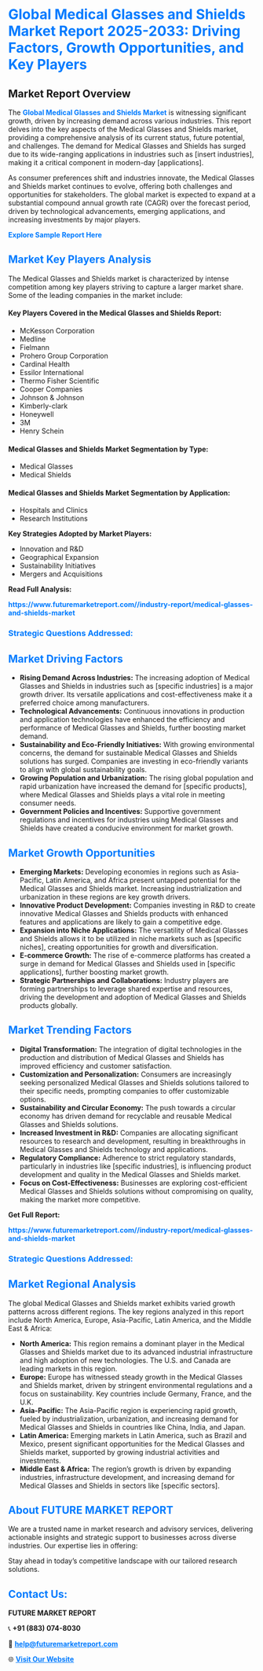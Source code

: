 <h1 style="color: #007BFF;">Global Medical Glasses and Shields Market Report 2025-2033: Driving Factors, Growth Opportunities, and Key Players</h1>

<section id="overview">
<h2>Market Report Overview</h2>
<p>The <a href="https://www.futuremarketreport.com//industry-report/medical-glasses-and-shields-market" style="color: #007BFF; text-decoration: none;"><strong>Global Medical Glasses and Shields Market</strong></a> is witnessing significant growth, driven by increasing demand across various industries. This report delves into the key aspects of the Medical Glasses and Shields market, providing a comprehensive analysis of its current status, future potential, and challenges. The demand for Medical Glasses and Shields has surged due to its wide-ranging applications in industries such as [insert industries], making it a critical component in modern-day [applications].</p>
<p>As consumer preferences shift and industries innovate, the Medical Glasses and Shields market continues to evolve, offering both challenges and opportunities for stakeholders. The global market is expected to expand at a substantial compound annual growth rate (CAGR) over the forecast period, driven by technological advancements, emerging applications, and increasing investments by major players.</p>
</section>

<section id="overview">
<p><a href="https://www.futuremarketreport.com//request-sample/reportId=78962" style="color: #007BFF; text-decoration: none;"><strong>Explore Sample Report Here</strong></a></p>
</section>

<section id="key-players">
<h2 style="color: #007BFF;">Market Key Players Analysis</h2>
<p>The Medical Glasses and Shields market is characterized by intense competition among key players striving to capture a larger market share. Some of the leading companies in the market include:</p>
<h4>Key Players Covered in the Medical Glasses and Shields Report:</h4>
<ul><li>McKesson Corporation</li><li>Medline</li><li>Fielmann</li><li>Prohero Group Corporation</li><li>Cardinal Health</li><li>Essilor International</li><li>Thermo Fisher Scientific</li><li>Cooper Companies</li><li>Johnson &amp; Johnson</li><li>Kimberly-clark</li><li>Honeywell</li><li>3M</li><li>Henry Schein</li></ul>
<h4>Medical Glasses and Shields Market Segmentation by Type:</h4>
<ul><li>Medical Glasses</li><li>Medical Shields</li></ul>

<h4>Medical Glasses and Shields Market Segmentation by Application:</h4>
<ul><li>Hospitals and Clinics</li><li>Research Institutions</li></ul>
<p><strong>Key Strategies Adopted by Market Players:</strong></p>
<ul>
<li>Innovation and R&D</li>
<li>Geographical Expansion</li>
<li>Sustainability Initiatives</li>
<li>Mergers and Acquisitions</li>
</ul>
</section>

<section>
<p><strong>Read Full Analysis: </strong></p><a href="https://www.futuremarketreport.com//industry-report/medical-glasses-and-shields-market" style="color: #007BFF; text-decoration: none;"><strong>https://www.futuremarketreport.com//industry-report/medical-glasses-and-shields-market</strong></a>
<h3 style="color: #007BFF;">Strategic Questions Addressed:</h3>
</section>

<section id="driving-factors">
<h2 style="color: #007BFF;">Market Driving Factors</h2>
<ul>
<li><strong>Rising Demand Across Industries:</strong> The increasing adoption of Medical Glasses and Shields in industries such as [specific industries] is a major growth driver. Its versatile applications and cost-effectiveness make it a preferred choice among manufacturers.</li>
<li><strong>Technological Advancements:</strong> Continuous innovations in production and application technologies have enhanced the efficiency and performance of Medical Glasses and Shields, further boosting market demand.</li>
<li><strong>Sustainability and Eco-Friendly Initiatives:</strong> With growing environmental concerns, the demand for sustainable Medical Glasses and Shields solutions has surged. Companies are investing in eco-friendly variants to align with global sustainability goals.</li>
<li><strong>Growing Population and Urbanization:</strong> The rising global population and rapid urbanization have increased the demand for [specific products], where Medical Glasses and Shields plays a vital role in meeting consumer needs.</li>
<li><strong>Government Policies and Incentives:</strong> Supportive government regulations and incentives for industries using Medical Glasses and Shields have created a conducive environment for market growth.</li>
</ul>
</section>

<section id="growth-opportunities">
<h2 style="color: #007BFF;">Market Growth Opportunities</h2>
<ul>
<li><strong>Emerging Markets:</strong> Developing economies in regions such as Asia-Pacific, Latin America, and Africa present untapped potential for the Medical Glasses and Shields market. Increasing industrialization and urbanization in these regions are key growth drivers.</li>
<li><strong>Innovative Product Development:</strong> Companies investing in R&D to create innovative Medical Glasses and Shields products with enhanced features and applications are likely to gain a competitive edge.</li>
<li><strong>Expansion into Niche Applications:</strong> The versatility of Medical Glasses and Shields allows it to be utilized in niche markets such as [specific niches], creating opportunities for growth and diversification.</li>
<li><strong>E-commerce Growth:</strong> The rise of e-commerce platforms has created a surge in demand for Medical Glasses and Shields used in [specific applications], further boosting market growth.</li>
<li><strong>Strategic Partnerships and Collaborations:</strong> Industry players are forming partnerships to leverage shared expertise and resources, driving the development and adoption of Medical Glasses and Shields products globally.</li>
</ul>
</section>

<section id="trending-factors">
<h2 style="color: #007BFF;">Market Trending Factors</h2>
<ul>
<li><strong>Digital Transformation:</strong> The integration of digital technologies in the production and distribution of Medical Glasses and Shields has improved efficiency and customer satisfaction.</li>
<li><strong>Customization and Personalization:</strong> Consumers are increasingly seeking personalized Medical Glasses and Shields solutions tailored to their specific needs, prompting companies to offer customizable options.</li>
<li><strong>Sustainability and Circular Economy:</strong> The push towards a circular economy has driven demand for recyclable and reusable Medical Glasses and Shields solutions.</li>
<li><strong>Increased Investment in R&D:</strong> Companies are allocating significant resources to research and development, resulting in breakthroughs in Medical Glasses and Shields technology and applications.</li>
<li><strong>Regulatory Compliance:</strong> Adherence to strict regulatory standards, particularly in industries like [specific industries], is influencing product development and quality in the Medical Glasses and Shields market.</li>
<li><strong>Focus on Cost-Effectiveness:</strong> Businesses are exploring cost-efficient Medical Glasses and Shields solutions without compromising on quality, making the market more competitive.</li>
</ul>
</section>

<section>
<p><strong>Get Full Report: </strong></p><a href="https://www.futuremarketreport.com//industry-report/medical-glasses-and-shields-market" style="color: #007BFF; text-decoration: none;"><strong>https://www.futuremarketreport.com//industry-report/medical-glasses-and-shields-market</strong></a>
<h3 style="color: #007BFF;">Strategic Questions Addressed:</h3>
</section>


<section id="regional-analysis">
<h2 style="color: #007BFF;">Market Regional Analysis</h2>
<p>The global Medical Glasses and Shields market exhibits varied growth patterns across different regions. The key regions analyzed in this report include North America, Europe, Asia-Pacific, Latin America, and the Middle East & Africa:</p>
<ul>
<li><strong>North America:</strong> This region remains a dominant player in the Medical Glasses and Shields market due to its advanced industrial infrastructure and high adoption of new technologies. The U.S. and Canada are leading markets in this region.</li>
<li><strong>Europe:</strong> Europe has witnessed steady growth in the Medical Glasses and Shields market, driven by stringent environmental regulations and a focus on sustainability. Key countries include Germany, France, and the U.K.</li>
<li><strong>Asia-Pacific:</strong> The Asia-Pacific region is experiencing rapid growth, fueled by industrialization, urbanization, and increasing demand for Medical Glasses and Shields in countries like China, India, and Japan.</li>
<li><strong>Latin America:</strong> Emerging markets in Latin America, such as Brazil and Mexico, present significant opportunities for the Medical Glasses and Shields market, supported by growing industrial activities and investments.</li>
<li><strong>Middle East & Africa:</strong> The region’s growth is driven by expanding industries, infrastructure development, and increasing demand for Medical Glasses and Shields in sectors like [specific sectors].</li>
</ul>
</section>

<footer>
<h2 style="color: #007BFF;">About FUTURE MARKET REPORT</h2>
<p>We are a trusted name in market research and advisory services, delivering actionable insights and strategic support to businesses across diverse industries. Our expertise lies in offering:</p>

<p>Stay ahead in today’s competitive landscape with our tailored research solutions.</p>

<h2 style="color: #007BFF;">Contact Us:</h2>
<p><strong>FUTURE MARKET REPORT</strong></p>
<p>📞 <strong>+91 (883) 074-8030</strong></p>
<p>📧 <strong><a href="mailto:help@futuremarketreport.com" style="color: #007BFF;">help@futuremarketreport.com</a></strong></p>
<p>🌐 <strong><a href="https://www.futuremarketreport.com/" style="color: #007BFF;">Visit Our Website</a></strong></p>
</footer>
